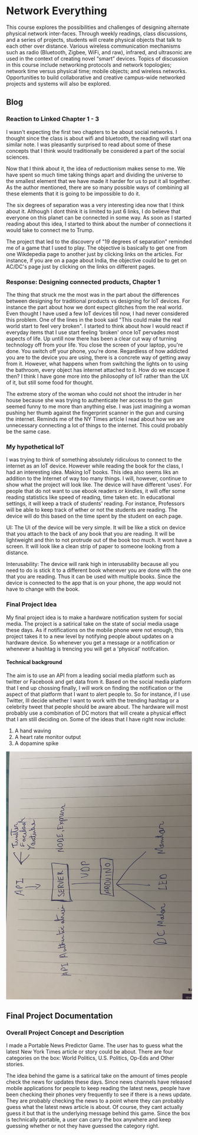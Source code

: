 # Network Everything 

This course explores the possibilities and challenges of designing alternate physical network inter-faces. Through weekly readings, class discussions, and a series of projects, students will create physical objects that talk to each other over distance. Various wireless communication mechanisms such as radio (Bluetooth, Zigbee, WiFi, and raw), infrared, and ultrasonic are used in the context of creating novel “smart” devices. Topics of discussion in this course include networking protocols and network topologies; network time versus physical time; mobile objects; and wireless networks. Opportunities to build collaborative and creative campus-wide networked projects and systems will also be explored.


## Blog
  
### Reaction to Linked Chapter 1 - 3

I wasn't expecting the first two chapters to be about social networks. I thought since the class is about wifi and bluetooth, the reading will start ona similar note. I was pleasantly surprised to read about some of these concepts that I think would traditionally be considered a part of the social sciences.  
  
Now that I think about it, the idea of reductionism makes sense to me. We have spent so much time taking things apart and dividing the universe to the smallest element that we have made it harder for us to put it all together. As the author mentioned, there are so many possible ways of combining all these elements that it is going to be impossible to do it.  
  
The six degrees of separation was a very interesting idea now that I think about it. Although I dont think it is limited to just 6 links, I do believe that everyone on this planet can be connected in some way. As soon as I started reading about this idea, I started to think about the number of connections it would take to connect me to Trump.  
  
The project that led to the discovery of "19 degrees of separation" reminded me of a game that I used to play. The objective is basically to get one from one Wikdepedia page to another just by clicking links on the articles. For instance, if you are on a page about India, the objective could be to get on AC/DC's page just by clicking on the links on different pages. 

### Response: Designing connected products, Chapter 1 

The thing that struck me the most was in the part about the differences between designing for traditional products vs designing for IoT devices. For instance the part about how we dont expect glitches from the real world. Even thought I have used a few IoT devices till now, I had never considered this problem. One of the lines in the book said "This could make the real world start to feel very broken". I started to think about how I would react if everyday items that I use start feeling 'broken' once IoT pervades most aspects of life. Up untill now there has been a clear cut way of turning technology off from your life. You close the screen of your laptop, you're done. You switch off your phone, you're done. Regardless of how addicted you are to the device you are using, there is a concrete way of getting away from it. However, what happens when from switching the lights on to using the bathroom, every object has internet attached to it. How do we escape it then? I think I have gone more into the philosophy of IoT rather than the UX of it, but still some food for thought. 
  
The extreme story of the woman who could not shoot the intruder in her house because she was trying to authenticate her access to the gun seemed funny to me more than anything else. I was just imagining a woman pushing her thumb against the fingerprint scanner in the gun and cursing the internet. Reminds me of the NY Times article I read about how we are  unnecessary connecting a lot of things to the internet. This could probably be the same case.

### My hypothetical IoT

I was trying to think of something absolutely ridiculous to connect to the internet as an IoT device. However while reading the book for the class, I had an interesting idea. Making IoT books. This idea also seems liks an addition to the Internet of way too many things. I will, however, continue to show what the project will look like. 
The device will have different 'uses'. For people that do not want to use ebook readers or kindles, it will offer some reading statistics like speed of reading, time taken etc. 
In educational settings, it will keep a track of students' reading. For instance, Professors will be able to keep track of wther or not the students are reading. The device will do this based on the time spent by the student on each page. 

UI: The UI of the device will be very simple. It will be like a stick on device that you attach to the back of any book that you are reading. It will be lightweight and thin to not protrude out of the book too much. It wont have a screen. It will look like a clean strip of paper to someone looking from a distance. 

Interusability: The device will rank high in interusability because all you need to do is stick it to a different book whenever you are done with the one that you are reading. Thus it can be used with multiple books. Since the device is connected to the app that is on your phone, the app would not have to change with the book. 


### Final Project Idea

My final project idea is to make a hardware notification system for social media. The project is a satirical take on the state of social media usage these days. As if notifications on the mobile phone were not enough, this project takes it to a new level by notifying people about updates on a hardware device. So whenever you get a message or a notification or whenever a hashtag is trencing you will get a 'physical' notifcation.

#### Technical background

The aim is to use an API from a leading social media platform such as twitter or Facebook and get data from it. Based on the social media platform that I end up chossing finally, I will work on finding the notification or the aspect of that platform that I want to alert people to. So for instance, if I use Twitter, Ill decide whether I want to work with the trending hashtag or a celebrity tweet that people should be aware about. 
The hardware will most probably use a combination of DC motors that will create a physical effect that I am still deciding on. Some of the ideas that I have right now include:
1) A hand waving
2) A heart rate monitor output
3) A dopamine spike

![alt text](https://github.com/manaspant/Network_Everything/blob/master/IMG_5987.jpg)


## Final Project Documentation

### Overall Project Concept and Description 

I made a Portable News Predictor Game. The user has to guess what the latest New York Times article or story could be about. There are four categories on the box: World Politics, U.S. Politics, Op-Eds and Other stories.

The idea behind the game is a satirical take on the amount of times people check the news for updates these days. Since news channels have released mobile applications for people to keep reading the latest news, people have been checking their phones very frequently to see if there is a news update. They are probably checking the news to a point where they can probably guess what the latest news article is about. Of course, they cant actually guess it but that is the underlying message behind this game. Since the box is technically portable, a user can carry the box anywhere and keep guessing whether or not they have guessed the category right. 

